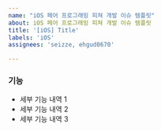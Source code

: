 ```yaml
---
name: "iOS 페어 프로그래밍 피쳐 개발 이슈 템플릿"
about: iOS 페어 프로그래밍 피쳐 개발 이슈 템플릿
title: '[iOS] Title'
labels: 'iOS'
assignees: 'seizze, ehgud0670'

---
```


### 기능

* 세부 기능 내역 1
* 세부 기능 내역 2
* 세부 기능 내역 3
